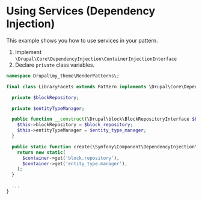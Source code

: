 # Using Services (Dependency Injection)

This example shows you how to use services in your pattern.

1. Implement `\Drupal\Core\DependencyInjection\ContainerInjectionInterface`
1. Declare `private` class variables.

```php
namespace Drupal\my_theme\RenderPatterns\;

final class LibraryFacets extends Pattern implements \Drupal\Core\DependencyInjection\ContainerInjectionInterface {

  private $blockRepository;

  private $entityTypeManager;

  public function __construct(\Drupal\block\BlockRepositoryInterface $block_repository, \Drupal\Core\Entity\EntityTypeManagerInterface $entity_type_manager) {
    $this->blockRepository = $block_repository;
    $this->entityTypeManager = $entity_type_manager;
  }

  public static function create(\Symfony\Component\DependencyInjection\ContainerInterface $container) {
    return new static(
      $container->get('block.repository'),
      $container->get('entity_type.manager'),
    );
  }
  
  ...
}

```
